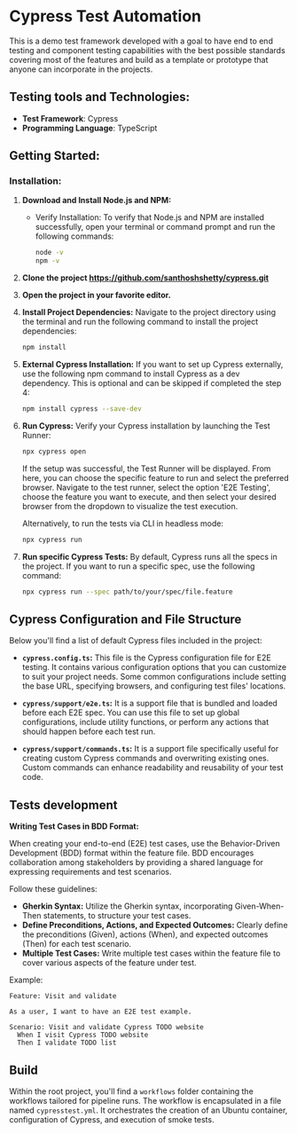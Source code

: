 # Cypress Test Automation

This is a demo test framework developed with a goal to have end to end testing and component testing capabilities with the best possible standards covering most of the features and build as a template or prototype that anyone can incorporate in the projects.

## Testing tools and Technologies:

- **Test Framework**: Cypress
- **Programming Language**: TypeScript

## Getting Started:

### Installation:

1.  **Download and Install Node.js and NPM:**

    - Verify Installation: To verify that Node.js and NPM are installed successfully, open your terminal or command prompt and run the following commands:
      ```bash
      node -v
      npm -v
      ```

2.  **Clone the project https://github.com/santhoshshetty/cypress.git**
3.  **Open the project in your favorite editor.**
4.  **Install Project Dependencies:**
    Navigate to the project directory using the terminal and run the following command to install the project dependencies:

    ```bash
    npm install
    ```

5.  **External Cypress Installation:**
    If you want to set up Cypress externally, use the following npm command to install Cypress as a dev dependency. This is optional and can be skipped if completed the step 4:

    ```bash
    npm install cypress --save-dev
    ```

6.  **Run Cypress:**
    Verify your Cypress installation by launching the Test Runner:

    ```bash
    npx cypress open
    ```

    If the setup was successful, the Test Runner will be displayed. From here, you can choose the specific feature to run and select the preferred browser.
    Navigate to the test runner, select the option 'E2E Testing', choose the feature you want to execute, and then select your desired browser from the dropdown to visualize the test execution.

    Alternatively, to run the tests via CLI in headless mode:

    ```bash
    npx cypress run
    ```

7.  **Run specific Cypress Tests:**
    By default, Cypress runs all the specs in the project. If you want to run a specific spec, use the following command:
    ```bash
    npx cypress run --spec path/to/your/spec/file.feature
    ```

## Cypress Configuration and File Structure

Below you'll find a list of default Cypress files included in the project:

- **`cypress.config.ts`:**
  This file is the Cypress configuration file for E2E testing. It contains various configuration options that you can customize to suit your project needs. Some common configurations include setting the base URL, specifying browsers, and configuring test files' locations.

- **`cypress/support/e2e.ts`:**
  It is a support file that is bundled and loaded before each E2E spec. You can use this file to set up global configurations, include utility functions, or perform any actions that should happen before each test run.

- **`cypress/support/commands.ts`:**
  It is a support file specifically useful for creating custom Cypress commands and overwriting existing ones. Custom commands can enhance readability and reusability of your test code.

## Tests development

**Writing Test Cases in BDD Format:**

When creating your end-to-end (E2E) test cases, use the Behavior-Driven Development (BDD) format within the feature file. BDD encourages collaboration among stakeholders by providing a shared language for expressing requirements and test scenarios.

Follow these guidelines:

- **Gherkin Syntax:** Utilize the Gherkin syntax, incorporating Given-When-Then statements, to structure your test cases.
- **Define Preconditions, Actions, and Expected Outcomes:** Clearly define the preconditions (Given), actions (When), and expected outcomes (Then) for each test scenario.
- **Multiple Test Cases:** Write multiple test cases within the feature file to cover various aspects of the feature under test.

Example:

```gherkin
Feature: Visit and validate

As a user, I want to have an E2E test example.

Scenario: Visit and validate Cypress TODO website
  When I visit Cypress TODO website
  Then I validate TODO list
```

## Build

Within the root project, you'll find a `workflows` folder containing the workflows tailored for pipeline runs. The workflow is encapsulated in a file named `cypresstest.yml`. It orchestrates the creation of an Ubuntu container, configuration of Cypress, and execution of smoke tests.
